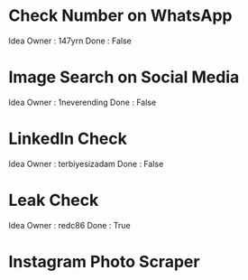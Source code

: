 # Check Number on WhatsApp
Idea Owner : 147yrn
Done : False

# Image Search on Social Media 
Idea Owner : 1neverending
Done : False

# Linkedln Check
Idea Owner : terbiyesizadam
Done : False

# Leak Check
Idea Owner : redc86
Done : True

# Instagram Photo Scraper